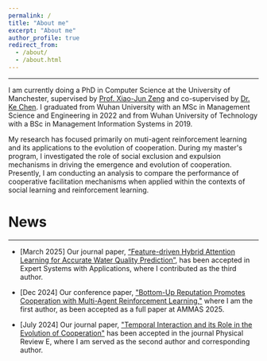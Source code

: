 ```yaml
---
permalink: /
title: "About me"
excerpt: "About me"
author_profile: true
redirect_from: 
  - /about/
  - /about.html
---
```

---

I am currently doing a PhD  in Computer Science at the University of Manchester, supervised by [Prof. Xiao-Jun Zeng](https://scholar.google.co.uk/citations?user=jb-bYtIAAAAJ&hl=en) and co-supervised by [Dr. Ke Chen](https://scholar.google.co.uk/citations?user=-pGdSi4AAAAJ&hl=en). I graduated from Wuhan University with an MSc in Management Science and Engineering in 2022 and from Wuhan University of Technology with a BSc in Management Information Systems in 2019.


My research has focused primarily on muti-agent reinforcement learning and its applications to the evolution of cooperation. During my master's program, I investigated the role of social exclusion and expulsion mechanisms in driving the emergence and evolution of cooperation. Presently, I am conducting an analysis to compare the performance of cooperative facilitation mechanisms when applied within the contexts of social learning and reinforcement learning.



News
======
---
- [March 2025] Our journal paper, [“Feature-driven Hybrid Attention Learning for Accurate Water Quality Prediction”,](https://www.sciencedirect.com/science/article/pii/S0957417425007821) has been accepted in Expert Systems with Applications, where I contributed as the third author.

- [Dec 2024] Our conference paper, ["Bottom-Up Reputation Promotes Cooperation with Multi-Agent Reinforcement Learning,"](https://arxiv.org/abs/2502.01971) where I am the first author, as been accepted as a full paper at AMMAS 2025.

- [July 2024] Our journal paper, ["Temporal Interaction and its Role in the Evolution of Cooperation"](https://journals.aps.org/pre/abstract/10.1103/PhysRevE.110.024210) has been accepted in the journal Physical Review E, where I am served as the second author and corresponding author.

<!-- - [June 2024] Our journal paper, ["Promoting Cooperation through Dynamic Trustworthiness in Spatial Public Goods Games,"](https://www.sciencedirect.com/science/article/pii/S0096300324003643) has been accepted in the journal Applied Mathematics and Computation, where I contributed as the second and corresponding author. -->

<!-- - [April 2024] Our conference paper, ["Enhancing Cooperation through Selective Interaction and Long-term Experiences in Multi-Agent Reinforcement Learning,"](https://www.ijcai.org/proceedings/2024/22) where I am the first author, has been accepted by the IJCAI 2024 Main Track. -->
  
<!-- - [January 2024] Our under-review paper titled ["Temporal Interaction and its Role in the Evolution of Cooperation"](https://arxiv.org/abs/2401.11782) is now available on arXiv. I contributed as the second and corresponding author. -->
  
<!-- - [August 2023] My first-authored journal paper ["Reputation-based Interaction Promotes Cooperation with Reinforcement Learning"](https://ieeexplore.ieee.org/document/10215365) has been accepted for publication in IEEE Transactions on Evolutionary Computation. -->